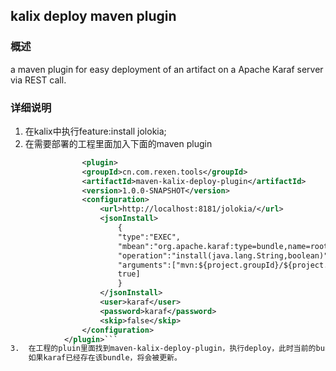 ## kalix deploy maven plugin
### 概述
a maven plugin for easy deployment of an artifact on a Apache Karaf server via REST call.
### 详细说明
1. 在kalix中执行feature:install jolokia;
2. 在需要部署的工程里面加入下面的maven plugin
```xml
                <plugin>
 				<groupId>cn.com.rexen.tools</groupId>
 				<artifactId>maven-kalix-deploy-plugin</artifactId>
 				<version>1.0.0-SNAPSHOT</version>
 				<configuration>
 					<url>http://localhost:8181/jolokia/</url>
 					<jsonInstall>
 						{
 						"type":"EXEC",
 						"mbean":"org.apache.karaf:type=bundle,name=root",
 						"operation":"install(java.lang.String,boolean)",
 						"arguments":["mvn:${project.groupId}/${project.artifactId}/${project.version}",
 						true]
 						}
 					</jsonInstall>
 					<user>karaf</user>
 					<password>karaf</password>
 					<skip>false</skip>
 				</configuration>
 			</plugin>```
3.  在工程的pluin里面找到maven-kalix-deploy-plugin，执行deploy，此时当前的bundle就会被发布到karaf中，
    如果karaf已经存在该bundle，将会被更新。

